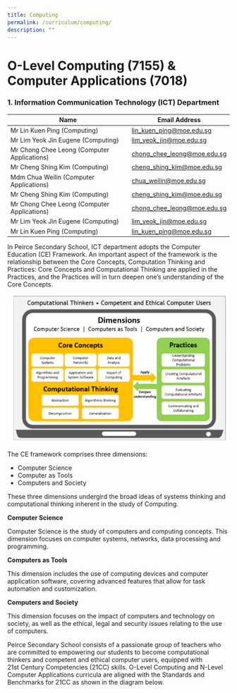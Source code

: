 ```yaml
---
title: Computing
permalink: /curriculum/computing/
description: ""
---
```

# **O-Level Computing (7155) & Computer Applications (7018)**

### 1\. Information Communication Technology (ICT) Department

| Name 	| Email Address 	|
|---	|---	|
| Mr Lin Kuen Ping (Computing) 	| [lin_kuen_ping@moe.edu.sg](mailto:lin_kuen_ping@moe.edu.sg) 	|
| Mr Lim Yeok Jin Eugene (Computing) 	| [lim_yeok_jin@moe.edu.sg](mailto:lim_yeok_jin@moe.edu.sg) 	|
| Mr Chong Chee Leong (Computer Applications) 	| [chong_chee_leong@moe.edu.sg](mailto:chong_chee_leong@moe.edu.sg) 	|
| Mr Cheng Shing Kim (Computing) 	| [cheng_shing_kim@moe.edu.sg](mailto:cheng_shing_kim@moe.edu.sg) 	|
| Mdm Chua Weilin (Computer Applications) 	| [chua_weilin@moe.edu.sg](mailto:chua_weilin@moe.edu.sg) 	|
| Mr Cheng Shing Kim (Computing) 	| [cheng_shing_kim@moe.edu.sg](mailto:cheng_shing_kim@moe.edu.sg) 	|
| Mr Chong Chee Leong (Computer Applications) 	| [chong_chee_leong@moe.edu.sg](mailto:chong_chee_leong@moe.edu.sg) 	|
| Mr Lim Yeok Jin Eugene (Computing) 	| [lim_yeok_jin@moe.edu.sg](mailto:lim_yeok_jin@moe.edu.sg) 	|
| Mr Lin Kuen Ping (Computing) 	| [lin_kuen_ping@moe.edu.sg](mailto:lin_kuen_ping@moe.edu.sg) 	|


In Peirce Secondary School, ICT department adopts the Computer Education (CE) Framework. An important aspect of the framework is the relationship between the Core Concepts, Computation Thinking and Practices: Core Concepts and Computational Thinking are applied in the Practices, and the Practices will in turn deepen one’s understanding of the Core Concepts.


![](/images/Dimensions-1024x684.png)

The CE framework comprises three dimensions:

*   Computer Science
*   Computer as Tools
*   Computers and Society

These three dimensions undergird the broad ideas of systems thinking and computational thinking inherent in the study of Computing.

**Computer Science**

Computer Science is the study of computers and computing concepts. This dimension focuses on computer systems, networks, data processing and programming. 

**Computers as Tools**

This dimension includes the use of computing devices and computer application software, covering advanced features that allow for task automation and customization. 

**Computers and Society**

This dimension focuses on the impact of computers and technology on society, as well as the ethical, legal and security issues relating to the use of computers. 

Peirce Secondary School consists of a passionate group of teachers who are committed to empowering our students to become computational thinkers and competent and ethical computer users, equipped with 21st Century Competencies (21CC) skills. O-Level Computing and N-Level Computer Applications curricula are aligned with the Standards and Benchmarks for 21CC as shown in the diagram below.
